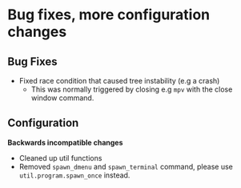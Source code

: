 # Bug fixes, more configuration changes

## Bug Fixes
- Fixed race condition that caused tree instability (e.g a crash)
  - This was normally triggered by closing e.g `mpv` with the close window command.

## Configuration

**Backwards incompatible changes**
- Cleaned up util functions
- Removed `spawn_dmenu` and `spawn_terminal` command, please use `util.program.spawn_once` instead.
